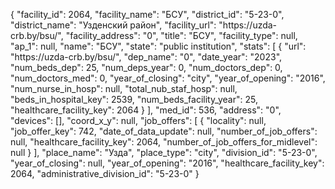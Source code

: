 {
    "facility_id": 2064,
    "facility_name": "БСУ",
    "district_id": "5-23-0",
    "district_name": "Узденский район",
    "facility_url": "https:\/\/uzda-crb.by\/bsu\/",
    "facility_address": "0",
    "title": "БСУ",
    "facility_type": null,
    "ap_1": null,
    "name": "БСУ",
    "state": "public institution",
    "stats": [
        {
            "url": "https:\/\/uzda-crb.by\/bsu\/",
            "dep_name": "0",
            "date_year": "2023",
            "num_beds_dep": 25,
            "num_deps_year": 0,
            "num_doctors_dep": 0,
            "num_doctors_med": 0,
            "year_of_closing": "city",
            "year_of_opening": "2016",
            "num_nurse_in_hosp": null,
            "total_nub_staf_hosp": null,
            "beds_in_hospital_key": 2539,
            "num_beds_facility_year": 25,
            "healthcare_facility_key": 2064
        }
    ],
    "med_id": 536,
    "address": "0",
    "devices": [],
    "coord_x_y": null,
    "job_offers": [
        {
            "locality": null,
            "job_offer_key": 742,
            "date_of_data_update": null,
            "number_of_job_offers": null,
            "healthcare_facility_key": 2064,
            "number_of_job_offers_for_midlevel": null
        }
    ],
    "place_name": "Узда",
    "place_type": "city",
    "division_id": "5-23-0",
    "year_of_closing": null,
    "year_of_opening": "2016",
    "healthcare_facility_key": 2064,
    "administrative_division_id": "5-23-0"
}